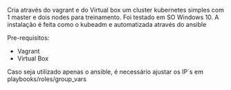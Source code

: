Cria através do vagrant e do Virtual box um cluster kubernetes simples com 1 master e dois nodes para treinamento.
Foi testado em SO Windows 10. 
A instalação é feita como o kubeadm e automatizada através do ansible

Pre-requisitos:

* Vagrant 
* Virtual Box

Caso seja utilizado apenas o ansible, é necessário ajustar os IP´s em playbooks/roles/group_vars

